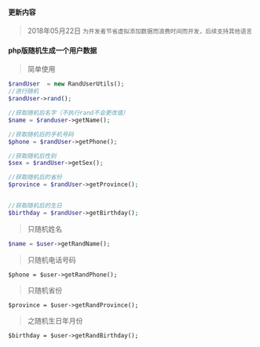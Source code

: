 #### 更新内容
> 2018年05月22日
`
为开发者节省虚拟添加数据而浪费时间而开发，后续支持其他语言
`

#### php版随机生成一个用户数据
> 简单使用
```php
$randUser  = new RandUserUtils();
//进行随机
$randUser->rand();

//获取随机后名字（不执行rand不会更改值）
$name = $randuser->getName();

//获取随机后的手机号码
$phone = $randUser->getPhone();

//获取随机后性别
$sex = $randUser->getSex();

//获取随机后的省份
$province = $randUser->getProvince();


//获取随机后的生日
$birthday = $randUser->getBirthday();
```

> 只随机姓名
```php
$name = $user->getRandName();
```


> 只随机电话号码
```
$phone = $user->getRandPhone();
```

> 只随机省份
```
$province = $user->getRandProvince();
```

> 之随机生日年月份
```
$birthday = $user->getRandBirthday();
```
